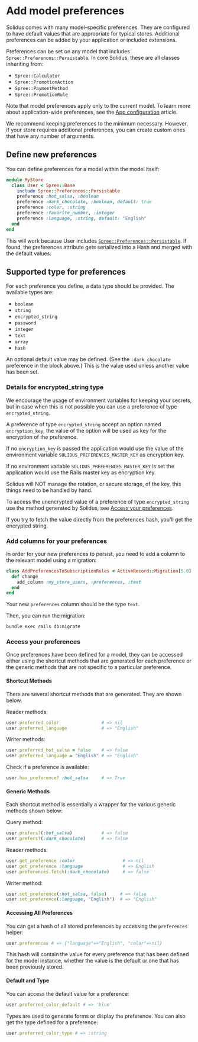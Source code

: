 # Add model preferences

Solidus comes with many model-specific preferences. They are configured to have
default values that are appropriate for typical stores. Additional preferences
can be added by your application or included extensions.

Preferences can be set on any model that includes `Spree::Preferences::Persistable`.
In core Solidus, these are all classes inheriting from:

  - `Spree::Calculator`
  - `Spree::PromotionAction`
  - `Spree::PaymentMethod`
  - `Spree::PromotionRule`

Note that model preferences apply only to the current model. To learn more about
application-wide preferences, see the [App configuration][app-configuration]
article.

We recommend keeping preferences to the minimum necessary. However, if your
store requires additional preferences, you can create custom ones that
have any number of arguments.

## Define new preferences

You can define preferences for a model within the model itself:

```ruby
module MyStore
  class User < Spree::Base
    include Spree::Preferences::Persistable
    preference :hot_salsa, :boolean
    preference :dark_chocolate, :boolean, default: true
    preference :color, :string
    preference :favorite_number, :integer
    preference :language, :string, default: "English"
  end
end
```

This will work because User includes [`Spree::Preferences::Persistable`][spree-persistable]. If found,
the preferences attribute gets serialized into a Hash and merged with the default values.

<!-- TODO:
  Let's replace this example code with something a little more realistic. What
  kind of object would a store want multiple custom preferences on?
-->

## Supported type for preferences

For each preference you define, a data type should be provided. The available
types are:

- `boolean`
- `string`
- `encrypted_string`
- `password`
- `integer`
- `text`
- `array`
- `hash`

An optional default value may be defined. (See the `:dark_chocolate` preference
in the block above.) This is the value used unless another value has been set.

### Details for encrypted_string type

We encourage the usage of environment variables for keeping your secrets,
but in case when this is not possible you can use a preference of type
`encrypted_string`.

A preference of type `encrypted_string` accept an option named `encryption_key`,
the value of the option will be used as key for the encryption of the preference.

If no `encryption_key` is passed the application would use the value of the
environment variable `SOLIDUS_PREFERENCES_MASTER_KEY` as encryption key.

If no environment variable `SOLIDUS_PREFERENCES_MASTER_KEY` is set the application
would use the Rails master key as encryption key.

Solidus will NOT manage the rotation, or secure storage, of the key, this things
need to be handled by hand.

To access the unencrypted value of a preference of type `encrypted_string` use the method generated
by Solidus, see [Access your preferences](#access-your-preferences).

If you try to fetch the value directly from the preferences hash, you'll get the encrypted string.

### Add columns for your preferences

In order for your new preferences to persist, you need to add a column to the
relevant model using a migration:

```ruby
class AddPreferencesToSubscriptionRules < ActiveRecord::Migration[5.0]
  def change
    add_column :my_store_users, :preferences, :text
  end
end
```

Your new `preferences` column should be the type `text`.

Then, you can run the migration:

```bash
bundle exec rails db:migrate
```

### Access your preferences

Once preferences have been defined for a model, they can be accessed either using the shortcut methods that are generated for each preference or the generic methods that are not specific to a particular preference.

#### Shortcut Methods

There are several shortcut methods that are generated. They are shown below.

Reader methods:

```ruby
user.preferred_color                # => nil
user.preferred_language             # => "English"
```

Writer methods:

```ruby
user.preferred_hot_salsa = false    # => false
user.preferred_language = "English" # => "English"
```

Check if a preference is available:

```ruby
user.has_preference? :hot_salsa     # => True
```

#### Generic Methods

Each shortcut method is essentially a wrapper for the various generic methods shown below:

Query method:

```ruby
user.prefers?(:hot_salsa)           # => false
user.prefers?(:dark_chocolate)      # => false
```

Reader methods:

```ruby
user.get_preference :color                  # => nil
user.get_preference :language               # => English
user.preferences.fetch(:dark_chocolate)     # => false
```

Writer method:

```ruby
user.set_preference(:hot_salsa, false)     # => false
user.set_preference(:language, "English")  # => "English"
```

#### Accessing All Preferences

You can get a hash of all stored preferences by accessing the `preferences` helper:

```ruby
user.preferences # => {"language"=>"English", "color"=>nil}
```

This hash will contain the value for every preference that has been defined for the model instance, whether the value is the default or one that has been previously stored.

#### Default and Type

You can access the default value for a preference:

```ruby
user.preferred_color_default # => 'blue'
```

Types are used to generate forms or display the preference. You can also get the type defined for a preference:

```ruby
user.preferred_color_type # => :string
```

[app-configuration]: app-configuration.html
[spree-persistable]: https://github.com/solidusio/solidus/blob/master/core/lib/spree/preferences/persistable.rb
